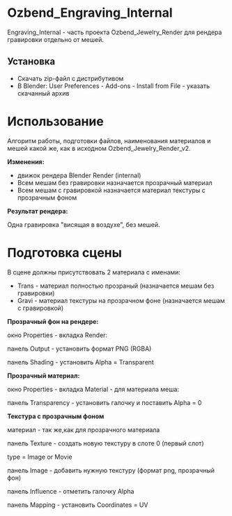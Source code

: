 # Ozbend_Engraving_Internal
Engraving_Internal - часть проекта Ozbend_Jewelry_Render для рендера гравировки отдельно от мешей.

Установка
-

- Скачать zip-файл с дистрибутивом
- В Blender: User Preferences - Add-ons - Install from File - указать скачанный архив


# Использование
Алгоритм работы, подготовки файлов, наименования материалов и мешей какой же, как в исходном Ozbend_Jewelry_Render_v2.

**Изменения:**

- движок рендера Blender Render (internal)
- Всем мешам без гравировки назначается прозрачный материал
- Всем мешам с гравировкой назначается материал текстуры с прозрачным фоном

**Результат рендера:**

Одна гравировка "висящая в воздухе", без мешей.

# Подготовка сцены

В сцене должны присутствовать 2 материала с именами:

- Trans - материал полностью прозраный (назначается мешам без гравировки)
- Gravi - материал текстуры на прозрачном фоне (назначается мешам с гравировкой)

**Прозрачный фон на рендере:**

окно Properties - вкладка Render:

панель Output - установить формат PNG (RGBA)

панель Shading - установить Alpha = Transparent

**Прозрачный материал:**

окно Properties - вкладка Material - для материала меша:

панель Transparencу - установить галочку и поставить Alpha = 0

**Текстура с прозрачным фоном**

материал - так же,как для прозрачного материала

панель Texture - создать новую текстуру в слоте 0 (первый слот)

type = Image or Movie

панель Image - добавить нужную текстуру (формат png, прозрачный фон)

панель Influence - отметить галочку Alpha

панель Mapping - установить Coordinates = UV
